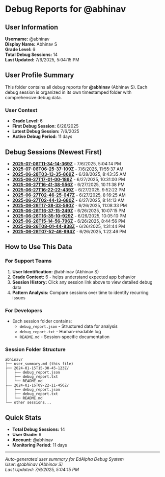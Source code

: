 # Debug Reports for @abhinav

## User Information

**Username:** @abhinav  
**Display Name:** Abhinav S  
**Grade Level:** 6  
**Total Debug Sessions:** 14  
**Last Updated:** 7/6/2025, 5:04:15 PM

## User Profile Summary

This folder contains all debug reports for **@abhinav** (Abhinav S). Each debug session is organized in its own timestamped folder with comprehensive debug data.

### User Context
- **Grade Level:** 6
- **First Debug Session:** 6/26/2025
- **Latest Debug Session:** 7/6/2025
- **Active Debug Period:** 11 days

## Debug Sessions (Newest First)

- **[2025-07-06T11-34-14-369Z](2025-07-06T11-34-14-369Z/)** - 7/6/2025, 5:04:14 PM
- **[2025-07-06T06-25-37-109Z](2025-07-06T06-25-37-109Z/)** - 7/6/2025, 11:55:37 AM
- **[2025-06-28T03-13-35-869Z](2025-06-28T03-13-35-869Z/)** - 6/28/2025, 8:43:35 AM
- **[2025-06-27T17-01-00-189Z](2025-06-27T17-01-00-189Z/)** - 6/27/2025, 10:31:00 PM
- **[2025-06-27T16-41-38-556Z](2025-06-27T16-41-38-556Z/)** - 6/27/2025, 10:11:38 PM
- **[2025-06-27T16-22-22-439Z](2025-06-27T16-22-22-439Z/)** - 6/27/2025, 9:52:22 PM
- **[2025-06-27T02-46-25-047Z](2025-06-27T02-46-25-047Z/)** - 6/27/2025, 8:16:25 AM
- **[2025-06-27T02-44-13-680Z](2025-06-27T02-44-13-680Z/)** - 6/27/2025, 8:14:13 AM
- **[2025-06-26T17-38-33-560Z](2025-06-26T17-38-33-560Z/)** - 6/26/2025, 11:08:33 PM
- **[2025-06-26T16-37-15-249Z](2025-06-26T16-37-15-249Z/)** - 6/26/2025, 10:07:15 PM
- **[2025-06-26T16-35-10-929Z](2025-06-26T16-35-10-929Z/)** - 6/26/2025, 10:05:10 PM
- **[2025-06-26T15-14-56-796Z](2025-06-26T15-14-56-796Z/)** - 6/26/2025, 8:44:56 PM
- **[2025-06-26T08-01-44-838Z](2025-06-26T08-01-44-838Z/)** - 6/26/2025, 1:31:44 PM
- **[2025-06-26T07-52-46-994Z](2025-06-26T07-52-46-994Z/)** - 6/26/2025, 1:22:46 PM

## How to Use This Data

### For Support Teams
1. **User Identification:** @abhinav (Abhinav S)
2. **Grade Context:** 6 - helps understand expected app behavior
3. **Session History:** Click any session link above to view detailed debug data
4. **Pattern Analysis:** Compare sessions over time to identify recurring issues

### For Developers
- Each session folder contains:
  - `debug_report.json` - Structured data for analysis
  - `debug_report.txt` - Human-readable log
  - `README.md` - Session-specific documentation

### Session Folder Structure
```
abhinav/
├── user_summary.md (this file)
├── 2024-01-15T15-30-45-123Z/
│   ├── debug_report.json
│   ├── debug_report.txt
│   └── README.md
├── 2024-01-16T09-22-11-456Z/
│   ├── debug_report.json
│   ├── debug_report.txt
│   └── README.md
└── other sessions...
```

## Quick Stats

- **Total Debug Sessions:** 14
- **User Grade:** 6
- **Account:** @abhinav
- **Monitoring Period:** 11 days

---
*Auto-generated user summary for EdAlpha Debug System*  
*User: @abhinav (Abhinav S)*  
*Last Updated: 7/6/2025, 5:04:15 PM*